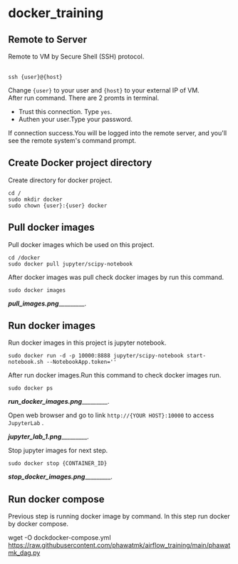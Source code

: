 # docker_training

## Remote to Server
Remote to VM by Secure Shell (SSH) protocol. <br />
<br />
```
ssh {user}@{host}
```
Change ```{user}``` to your user and ```{host}``` to your external IP of VM. <br />
After run command. There are 2 promts in terminal.<br />
- Trust this connection. Type ```yes```.<br />
- Authen your user.Type your password.<br />

If connection success.You will be logged into the remote server, and you'll see the remote system's command prompt.<br />


## Create Docker project directory
Create directory for docker project.<br />

```
cd /
sudo mkdir docker
sudo chown {user}:{user} docker
```

## Pull docker images
Pull docker images which be used on this project.<br />

```
cd /docker
sudo docker pull jupyter/scipy-notebook
```
After docker images was pull check docker images by run this command.<br />

```
sudo docker images
```
___________________________pull_images.png____________________________________.<br />

## Run docker images
Run docker images in this project is jupyter notebook.<br />

```
sudo docker run -d -p 10000:8888 jupyter/scipy-notebook start-notebook.sh --NotebookApp.token=''
```

After run docker images.Run this command to check docker images run.<br />
```
sudo docker ps
```
___________________________run_docker_images.png____________________________________.<br />

Open web browser and go to link ```http://{YOUR HOST}:10000``` to access ```JupyterLab``` .<br />

___________________________jupyter_lab_1.png____________________________________.<br />

Stop jupyter images for next step.<br />

```
sudo docker stop {CONTAINER_ID}
```

___________________________stop_docker_images.png____________________________________.<br />

## Run docker compose
Previous step is running docker image by command. In this step run docker by docker compose.<br />

wget -O dockdocker-compose.yml https://raw.githubusercontent.com/phawatmk/airflow_training/main/phawatmk_dag.py